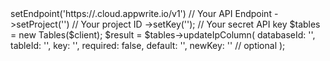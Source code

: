 <?php

use Appwrite\Client;
use Appwrite\Services\Tables;

$client = (new Client())
    ->setEndpoint('https://<REGION>.cloud.appwrite.io/v1') // Your API Endpoint
    ->setProject('<YOUR_PROJECT_ID>') // Your project ID
    ->setKey('<YOUR_API_KEY>'); // Your secret API key

$tables = new Tables($client);

$result = $tables->updateIpColumn(
    databaseId: '<DATABASE_ID>',
    tableId: '<TABLE_ID>',
    key: '',
    required: false,
    default: '',
    newKey: '' // optional
);